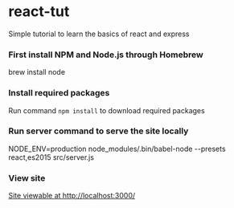 # react-tut

Simple tutorial to learn the basics of react and express

### First install NPM and Node.js through Homebrew
brew install node

### Install required packages
Run command  `npm install` to download required packages

### Run server command to serve the site locally
NODE_ENV=production node_modules/.bin/babel-node --presets react,es2015 src/server.js

### View site
[Site viewable at http://localhost:3000/](http://localhost:3000/)

